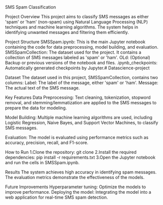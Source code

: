 SMS Spam Classification

Project Overview
This project aims to classify SMS messages as either 'spam' or 'ham' (non-spam) using Natural Language Processing (NLP) techniques and machine learning algorithms. The system helps in identifying unwanted messages and filtering them efficiently.

Project Structure
SMSSpam.ipynb: This is the main Jupyter notebook containing the code for data preprocessing, model building, and evaluation.
SMSSpamCollection: The dataset used for the project. It contains a collection of SMS messages labeled as 'spam' or 'ham'.
OLd: (Optional) Backup or previous versions of the notebook and files.
.ipynb_checkpoints: Automatically generated checkpoints by Jupyter.# Datascience-project

Dataset
The dataset used in this project, SMSSpamCollection, contains two columns:
Label: The label of the message, either 'spam' or 'ham'.
Message: The actual text of the SMS message.

Key Features
Data Preprocessing: Text cleaning, tokenization, stopword removal, and stemming/lemmatization are applied to the SMS messages to prepare the data for modeling.

Model Building: Multiple machine learning algorithms are used, including Logistic Regression, Naive Bayes, and Support Vector Machines, to classify SMS messages.

Evaluation: The model is evaluated using performance metrics such as accuracy, precision, recall, and F1-score.

How to Run
1.Clone the repository:
git clone <repository-url>
2.Install the required dependencies:
pip install -r requirements.txt
3.Open the Jupyter notebook and run the cells in SMSSpam.ipynb.

Results
The system achieves high accuracy in identifying spam messages. The evaluation metrics demonstrate the effectiveness of the models.

Future Improvements
Hyperparameter tuning: Optimize the models to improve performance.
Deploying the model: Integrating the model into a web application for real-time SMS spam detection.
